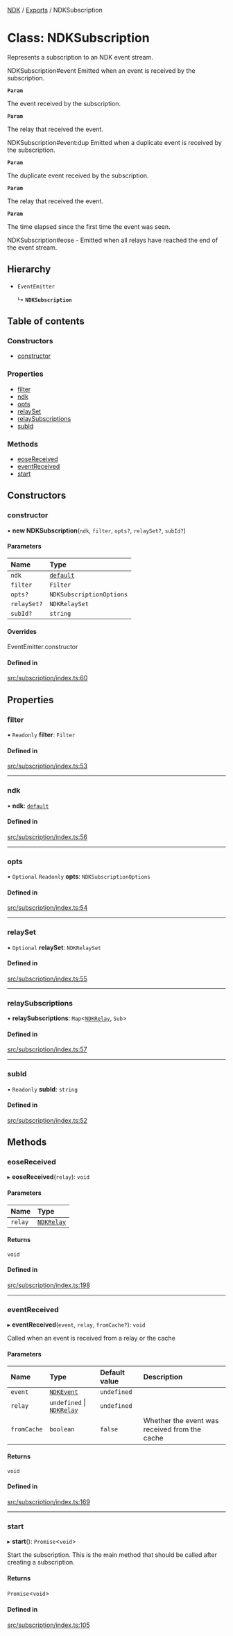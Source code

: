 [NDK](../README.md) / [Exports](../modules.md) / NDKSubscription

# Class: NDKSubscription

Represents a subscription to an NDK event stream.

 NDKSubscription#event
Emitted when an event is received by the subscription.

**`Param`**

The event received by the subscription.

**`Param`**

The relay that received the event.

 NDKSubscription#event:dup
Emitted when a duplicate event is received by the subscription.

**`Param`**

The duplicate event received by the subscription.

**`Param`**

The relay that received the event.

**`Param`**

The time elapsed since the first time the event was seen.

 NDKSubscription#eose - Emitted when all relays have reached the end of the event stream.

## Hierarchy

- `EventEmitter`

  ↳ **`NDKSubscription`**

## Table of contents

### Constructors

- [constructor](NDKSubscription.md#constructor)

### Properties

- [filter](NDKSubscription.md#filter)
- [ndk](NDKSubscription.md#ndk)
- [opts](NDKSubscription.md#opts)
- [relaySet](NDKSubscription.md#relayset)
- [relaySubscriptions](NDKSubscription.md#relaysubscriptions)
- [subId](NDKSubscription.md#subid)

### Methods

- [eoseReceived](NDKSubscription.md#eosereceived)
- [eventReceived](NDKSubscription.md#eventreceived)
- [start](NDKSubscription.md#start)

## Constructors

### constructor

• **new NDKSubscription**(`ndk`, `filter`, `opts?`, `relaySet?`, `subId?`)

#### Parameters

| Name | Type |
| :------ | :------ |
| `ndk` | [`default`](default.md) |
| `filter` | `Filter` |
| `opts?` | `NDKSubscriptionOptions` |
| `relaySet?` | `NDKRelaySet` |
| `subId?` | `string` |

#### Overrides

EventEmitter.constructor

#### Defined in

[src/subscription/index.ts:60](https://github.com/nostr-dev-kit/ndk/blob/e085a7c/src/subscription/index.ts#L60)

## Properties

### filter

• `Readonly` **filter**: `Filter`

#### Defined in

[src/subscription/index.ts:53](https://github.com/nostr-dev-kit/ndk/blob/e085a7c/src/subscription/index.ts#L53)

___

### ndk

• **ndk**: [`default`](default.md)

#### Defined in

[src/subscription/index.ts:56](https://github.com/nostr-dev-kit/ndk/blob/e085a7c/src/subscription/index.ts#L56)

___

### opts

• `Optional` `Readonly` **opts**: `NDKSubscriptionOptions`

#### Defined in

[src/subscription/index.ts:54](https://github.com/nostr-dev-kit/ndk/blob/e085a7c/src/subscription/index.ts#L54)

___

### relaySet

• `Optional` **relaySet**: `NDKRelaySet`

#### Defined in

[src/subscription/index.ts:55](https://github.com/nostr-dev-kit/ndk/blob/e085a7c/src/subscription/index.ts#L55)

___

### relaySubscriptions

• **relaySubscriptions**: `Map`<[`NDKRelay`](NDKRelay.md), `Sub`\>

#### Defined in

[src/subscription/index.ts:57](https://github.com/nostr-dev-kit/ndk/blob/e085a7c/src/subscription/index.ts#L57)

___

### subId

• `Readonly` **subId**: `string`

#### Defined in

[src/subscription/index.ts:52](https://github.com/nostr-dev-kit/ndk/blob/e085a7c/src/subscription/index.ts#L52)

## Methods

### eoseReceived

▸ **eoseReceived**(`relay`): `void`

#### Parameters

| Name | Type |
| :------ | :------ |
| `relay` | [`NDKRelay`](NDKRelay.md) |

#### Returns

`void`

#### Defined in

[src/subscription/index.ts:198](https://github.com/nostr-dev-kit/ndk/blob/e085a7c/src/subscription/index.ts#L198)

___

### eventReceived

▸ **eventReceived**(`event`, `relay`, `fromCache?`): `void`

Called when an event is received from a relay or the cache

#### Parameters

| Name | Type | Default value | Description |
| :------ | :------ | :------ | :------ |
| `event` | [`NDKEvent`](NDKEvent.md) | `undefined` |  |
| `relay` | `undefined` \| [`NDKRelay`](NDKRelay.md) | `undefined` |  |
| `fromCache` | `boolean` | `false` | Whether the event was received from the cache |

#### Returns

`void`

#### Defined in

[src/subscription/index.ts:169](https://github.com/nostr-dev-kit/ndk/blob/e085a7c/src/subscription/index.ts#L169)

___

### start

▸ **start**(): `Promise`<`void`\>

Start the subscription. This is the main method that should be called
after creating a subscription.

#### Returns

`Promise`<`void`\>

#### Defined in

[src/subscription/index.ts:105](https://github.com/nostr-dev-kit/ndk/blob/e085a7c/src/subscription/index.ts#L105)
